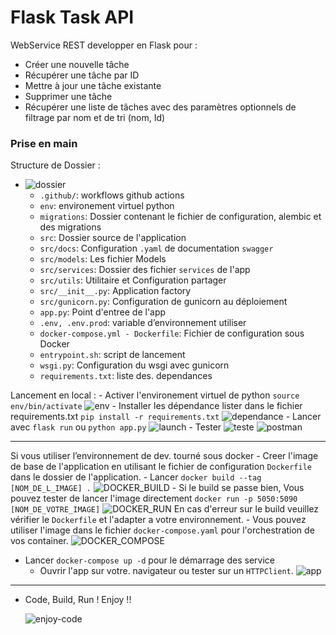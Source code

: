 #	Flask Task API
WebService REST developper en Flask pour :
-   Créer une nouvelle tâche
-   Récupérer une tâche par ID
-   Mettre à jour une tâche existante
-   Supprimer une tâche
-   Récupérer une liste de tâches avec des paramètres optionnels de filtrage par nom et de tri (nom, Id)


### Prise en main
Structure de Dossier :

-	![dossier](https://i.ibb.co/qnb58xH/folder.png,"dossier")
	-	`.github/`: workflows github actions
	-	`env`: environement virtuel python
	-	`migrations`: Dossier contenant le fichier de configuration, alembic et des migrations
	-	`src`: Dossier source de l'application
	-	`src/docs`: Configuration `.yaml` de documentation `swagger`
	-	`src/models`: Les fichier Models
	-	`src/services`: Dossier des fichier `services` de l'app
	-	`src/utils`: Utilitaire et Configuration partager
	-	`src/__init__.py`: Application factory
	-	`src/gunicorn.py`: Configuration de gunicorn au déploiement
	-	`app.py`: Point d'entree de l'app
	-	`.env, .env.prod`: variable d’environnement utiliser
	-	`docker-compose.yml - Dockerfile`: Fichier de configuration sous Docker
	-	`entrypoint.sh`: script de lancement
	-	`wsgi.py`: Configuration du wsgi avec gunicorn
	-	`requirements.txt`: liste des. dependances

Lancement en local :
	-	Activer l'environement virtuel de python `source env/bin/activate`
	![env](https://i.ibb.co/6ZgyF8y/env.png"ENV")
	-	Installer les dépendance lister dans le fichier requirements.txt
	 `pip install -r requirements.txt`
	![dependance](https://i.ibb.co/DrCD4zs/dependance.png,"dependance")
	-	Lancer avec `flask run` ou `python app.py`
	![launch](https://i.ibb.co/VxS98LM/launch.png,"launch")
	- Tester 
	![teste](https://i.ibb.co/5h5jpvv/teste.png,"teste")
	![postman](https://i.ibb.co/RzLkbp2/postman.png,"postman")

---
Si vous utiliser l’environnement de dev. tourné sous docker
	-	Creer l'image de base de l'application en utilisant le fichier de configuration
	`Dockerfile` dans le dossier de l'application.
	- Lancer `docker build --tag [NOM_DE_L_IMAGE] .`
	![DOCKER_BUILD](https://i.ibb.co/cx6vgZ0/docker-build.png,"docker_build")
	- Si le build se passe bien, Vous pouvez tester de lancer l'image directement 
	`docker run -p 5050:5090 [NOM_DE_VOTRE_IMAGE]`
	![DOCKER_RUN](https://i.ibb.co/hcLSXsF/docker-run.png,"docker_run") 
	En cas d'erreur sur le build veuillez vérifier le `Dockerfile` et l'adapter a votre environnement.
	- Vous pouvez utiliser l'image dans le fichier `docker-compose.yaml` pour l'orchestration de vos container.
	![DOCKER_COMPOSE](https://i.ibb.co/XX001tS/docker-compose.png,"DOCKER_COMPOSE")
	
- Lancer `docker-compose up -d` pour le démarrage des service
	- Ouvrir l'app sur votre. navigateur ou tester sur un `HTTPClient`.
	![app](https://i.ibb.co/YjsRfNX/app.png, "app")

-------
- Code, Build, Run !
		Enjoy !!
	
	![enjoy-code](https://media.tenor.com/GfSX-u7VGM4AAAAC/coding.gif,"coding")
